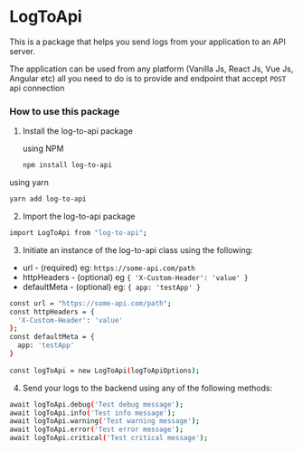 # LogToApi

This is a package that helps you send logs from your application to an API server.

The application can be used from any platform (Vanilla Js, React Js, Vue Js, Angular etc) all you need to do is to provide and endpoint that accept `POST` api connection

### How to use this package

1. Install the log-to-api package

   using NPM

    ``` bash
    npm install log-to-api
    ```
  
  using yarn

  ``` bash
  yarn add log-to-api
  ```
  
2. Import the log-to-api package

  ``` bash
  import LogToApi from "log-to-api";
  ```

3. Initiate an instance of the log-to-api class using the following:

  * url - (required) eg: `https://some-api.com/path`
  * httpHeaders - (optional) eg `{ 'X-Custom-Header': 'value' }`
  * defaultMeta - (optional) eg: `{ app: 'testApp' }`

  ``` bash
  const url = "https://some-api.com/path";
  const httpHeaders = { 
    'X-Custom-Header': 'value' 
  };
  const defaultMeta = {
    app: 'testApp'
  }
    
  const logToApi = new LogToApi(logToApiOptions);
  ```

4. Send your logs to the backend using any of the following methods:

  ```bash
  await logToApi.debug('Test debug message');
  await logToApi.info('Test info message');
  await logToApi.warning('Test warning message');
  await logToApi.error('Test error message');
  await logToApi.critical('Test critical message');
  ```
